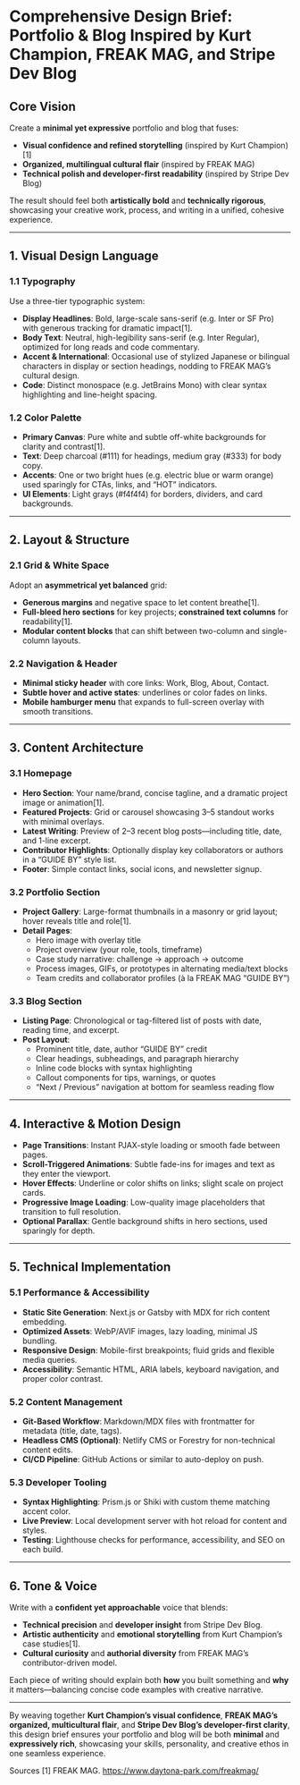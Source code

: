 # Comprehensive Design Brief: Portfolio & Blog Inspired by Kurt Champion, FREAK MAG, and Stripe Dev Blog

## Core Vision

Create a **minimal yet expressive** portfolio and blog that fuses:

- **Visual confidence and refined storytelling** (inspired by Kurt Champion)[1]
- **Organized, multilingual cultural flair** (inspired by FREAK MAG)
- **Technical polish and developer-first readability** (inspired by Stripe Dev Blog)

The result should feel both **artistically bold** and **technically rigorous**, showcasing your creative work, process, and writing in a unified, cohesive experience.

---

## 1. Visual Design Language

### 1.1 Typography

Use a three-tier typographic system:

- **Display Headlines**: Bold, large-scale sans-serif (e.g. Inter or SF Pro) with generous tracking for dramatic impact[1].
- **Body Text**: Neutral, high-legibility sans-serif (e.g. Inter Regular), optimized for long reads and code commentary.
- **Accent & International**: Occasional use of stylized Japanese or bilingual characters in display or section headings, nodding to FREAK MAG’s cultural design.
- **Code**: Distinct monospace (e.g. JetBrains Mono) with clear syntax highlighting and line-height spacing.

### 1.2 Color Palette

- **Primary Canvas**: Pure white and subtle off-white backgrounds for clarity and contrast[1].
- **Text**: Deep charcoal (#111) for headings, medium gray (#333) for body copy.
- **Accents**: One or two bright hues (e.g. electric blue or warm orange) used sparingly for CTAs, links, and “HOT” indicators.
- **UI Elements**: Light grays (#f4f4f4) for borders, dividers, and card backgrounds.

---

## 2. Layout & Structure

### 2.1 Grid & White Space

Adopt an **asymmetrical yet balanced** grid:

- **Generous margins** and negative space to let content breathe[1].
- **Full-bleed hero sections** for key projects; **constrained text columns** for readability[1].
- **Modular content blocks** that can shift between two-column and single-column layouts.

### 2.2 Navigation & Header

- **Minimal sticky header** with core links: Work, Blog, About, Contact.
- **Subtle hover and active states**: underlines or color fades on links.
- **Mobile hamburger menu** that expands to full-screen overlay with smooth transitions.

---

## 3. Content Architecture

### 3.1 Homepage

- **Hero Section**: Your name/brand, concise tagline, and a dramatic project image or animation[1].
- **Featured Projects**: Grid or carousel showcasing 3–5 standout works with minimal overlays.
- **Latest Writing**: Preview of 2–3 recent blog posts—including title, date, and 1-line excerpt.
- **Contributor Highlights**: Optionally display key collaborators or authors in a “GUIDE BY” style list.
- **Footer**: Simple contact links, social icons, and newsletter signup.

### 3.2 Portfolio Section

- **Project Gallery**: Large-format thumbnails in a masonry or grid layout; hover reveals title and role[1].
- **Detail Pages**:
  - Hero image with overlay title
  - Project overview (your role, tools, timeframe)
  - Case study narrative: challenge → approach → outcome
  - Process images, GIFs, or prototypes in alternating media/text blocks
  - Team credits and collaborator profiles (à la FREAK MAG “GUIDE BY”)

### 3.3 Blog Section

- **Listing Page**: Chronological or tag-filtered list of posts with date, reading time, and excerpt.
- **Post Layout**:
  - Prominent title, date, author “GUIDE BY” credit
  - Clear headings, subheadings, and paragraph hierarchy
  - Inline code blocks with syntax highlighting
  - Callout components for tips, warnings, or quotes
  - “Next / Previous” navigation at bottom for seamless reading flow

---

## 4. Interactive & Motion Design

- **Page Transitions**: Instant PJAX-style loading or smooth fade between pages.
- **Scroll-Triggered Animations**: Subtle fade-ins for images and text as they enter the viewport.
- **Hover Effects**: Underline or color shifts on links; slight scale on project cards.
- **Progressive Image Loading**: Low-quality image placeholders that transition to full resolution.
- **Optional Parallax**: Gentle background shifts in hero sections, used sparingly for depth.

---

## 5. Technical Implementation

### 5.1 Performance & Accessibility

- **Static Site Generation**: Next.js or Gatsby with MDX for rich content embedding.
- **Optimized Assets**: WebP/AVIF images, lazy loading, minimal JS bundling.
- **Responsive Design**: Mobile-first breakpoints; fluid grids and flexible media queries.
- **Accessibility**: Semantic HTML, ARIA labels, keyboard navigation, and proper color contrast.

### 5.2 Content Management

- **Git-Based Workflow**: Markdown/MDX files with frontmatter for metadata (title, date, tags).
- **Headless CMS (Optional)**: Netlify CMS or Forestry for non-technical content edits.
- **CI/CD Pipeline**: GitHub Actions or similar to auto-deploy on push.

### 5.3 Developer Tooling

- **Syntax Highlighting**: Prism.js or Shiki with custom theme matching accent color.
- **Live Preview**: Local development server with hot reload for content and styles.
- **Testing**: Lighthouse checks for performance, accessibility, and SEO on each build.

---

## 6. Tone & Voice

Write with a **confident yet approachable** voice that blends:

- **Technical precision** and **developer insight** from Stripe Dev Blog.
- **Artistic authenticity** and **emotional storytelling** from Kurt Champion’s case studies[1].
- **Cultural curiosity** and **authorial diversity** from FREAK MAG’s contributor-driven model.

Each piece of writing should explain both **how** you built something and **why** it matters—balancing concise code examples with creative narrative.

---

By weaving together **Kurt Champion’s visual confidence**, **FREAK MAG’s organized, multicultural flair**, and **Stripe Dev Blog’s developer-first clarity**, this design brief ensures your portfolio and blog will be both **minimal** and **expressively rich**, showcasing your skills, personality, and creative ethos in one seamless experience.

Sources
[1] FREAK MAG. https://www.daytona-park.com/freakmag/
